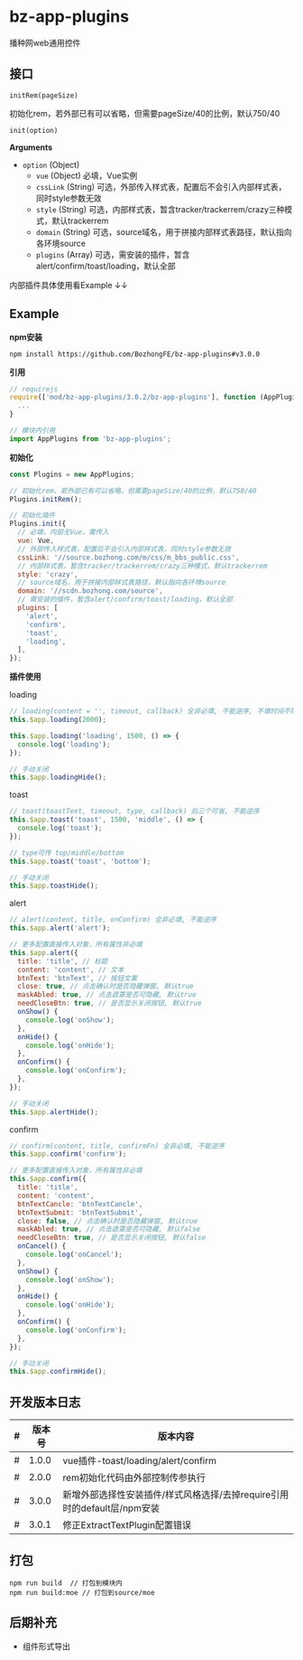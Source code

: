 # bz-app-plugins
播种网web通用控件

## 接口

`initRem(pageSize)`

  初始化rem，若外部已有可以省略，但需要pageSize/40的比例，默认750/40

`init(option)`

  **Arguments**

  - `option` (Object)
    - `vue` (Object) 必填，Vue实例
    - `cssLink` (String) 可选，外部传入样式表，配置后不会引入内部样式表，同时style参数无效
    - `style` (String) 可选，内部样式表，暂含tracker/trackerrem/crazy三种模式，默认trackerrem
    - `domain` (String) 可选，source域名，用于拼接内部样式表路径，默认指向各环境source
    - `plugins` (Array) 可选，需安装的插件，暂含alert/confirm/toast/loading，默认全部

内部插件具体使用看Example ↓↓

## Example

**npm安装**

```shell
npm install https://github.com/BozhongFE/bz-app-plugins#v3.0.0
```

**引用**

```js
// requirejs
require(['mod/bz-app-plugins/3.0.2/bz-app-plugins'], function (AppPlugins) {
  ...
}

// 模块内引用
import AppPlugins from 'bz-app-plugins';
```

**初始化**

```js
const Plugins = new AppPlugins;

// 初始化rem，若外部已有可以省略，但需要pageSize/40的比例，默认750/40
Plugins.initRem();

// 初始化插件
Plugins.init({
  // 必填，内部无Vue，需传入
  vue: Vue,
  // 外部传入样式表，配置后不会引入内部样式表，同时style参数无效
  cssLink: '//source.bozhong.com/m/css/m_bbs_public.css',
  // 内部样式表，暂含tracker/trackerrem/crazy三种模式，默认trackerrem
  style: 'crazy',
  // source域名，用于拼接内部样式表路径，默认指向各环境source
  domain: '//scdn.bozhong.com/source',
  // 需安装的插件，暂含alert/confirm/toast/loading，默认全部
  plugins: [
    'alert',
    'confirm',
    'toast',
    'loading',
  ],
});
```

**插件使用**

loading

```js
// loading(content = '', timeout, callback) 全非必填, 不能逆序, 不填时间不隐藏
this.$app.loading(2000);

this.$app.loading('loading', 1500, () => {
  console.log('loading');
});

// 手动关闭
this.$app.loadingHide();
```

toast

```js
// toast(toastText, timeout, type, callback) 后三个可省, 不能逆序
this.$app.toast('toast', 1500, 'middle', () => {
  console.log('toast');
});

// type可传 top/middle/bottom
this.$app.toast('toast', 'bottom');

// 手动关闭
this.$app.toastHide();
```

alert

```js
// alert(content, title, onConfirm) 全非必填, 不能逆序
this.$app.alert('alert');

// 更多配置直接传入对象，所有属性非必填
this.$app.alert({
  title: 'title', // 标题
  content: 'content', // 文本
  btnText: 'btnText', // 按钮文案
  close: true, // 点击确认时是否隐藏弹窗, 默认true
  maskAbled: true, // 点击遮罩是否可隐藏, 默认true
  needCloseBtn: true, // 是否显示关闭按钮, 默认true
  onShow() {
    console.log('onShow');
  },
  onHide() {
    console.log('onHide');
  },
  onConfirm() {
    console.log('onConfirm');
  },
});

// 手动关闭
this.$app.alertHide();
```

confirm

```js
// confirm(content, title, confirmFn) 全非必填, 不能逆序
this.$app.confirm('confirm');

// 更多配置直接传入对象，所有属性非必填
this.$app.confirm({
  title: 'title',
  content: 'content',
  btnTextCancle: 'btnTextCancle',
  btnTextSubmit: 'btnTextSubmit',
  close: false, // 点击确认时是否隐藏弹窗, 默认true
  maskAbled: true, // 点击遮罩是否可隐藏, 默认false
  needCloseBtn: true, // 是否显示关闭按钮, 默认false
  onCancel() {
    console.log('onCancel');
  },
  onShow() {
    console.log('onShow');
  },
  onHide() {
    console.log('onHide');
  },
  onConfirm() {
    console.log('onConfirm');
  },
});

// 手动关闭
this.$app.confirmHide();
```

## 开发版本日志

|#|版本号|版本内容|
|---|---|---|
|#|1.0.0| vue插件-toast/loading/alert/confirm
|#|2.0.0| rem初始化代码由外部控制传参执行
|#|3.0.0| 新增外部选择性安装插件/样式风格选择/去掉require引用时的default层/npm安装
|#|3.0.1| 修正ExtractTextPlugin配置错误

## 打包

```shell
npm run build  // 打包到模块内
npm run build:moe // 打包到source/moe
```

## 后期补充

- 组件形式导出
